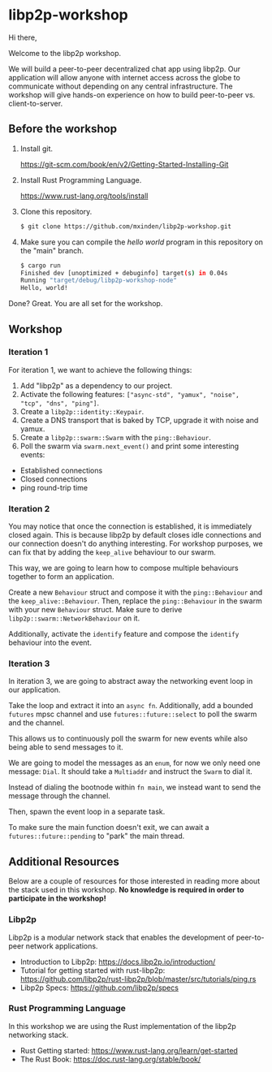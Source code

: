 # libp2p-workshop

Hi there,

Welcome to the libp2p workshop.

We will build a peer-to-peer decentralized chat app using libp2p. Our
application will allow anyone with internet access across the globe to
communicate without depending on any central infrastructure. The workshop will
give hands-on experience on how to build peer-to-peer vs. client-to-server.

## Before the workshop

1. Install git.

   https://git-scm.com/book/en/v2/Getting-Started-Installing-Git

1. Install Rust Programming Language.

   https://www.rust-lang.org/tools/install

1. Clone this repository.

   ```sh
   $ git clone https://github.com/mxinden/libp2p-workshop.git
   ```

1. Make sure you can compile the _hello world_ program in this repository on the
   "main" branch.

   ```sh
   $ cargo run
   Finished dev [unoptimized + debuginfo] target(s) in 0.04s
   Running "target/debug/libp2p-workshop-node"
   Hello, world!
   ```

Done? Great. You are all set for the workshop.

## Workshop

### Iteration 1

For iteration 1, we want to achieve the following things:

1. Add "libp2p" as a dependency to our project.
2. Activate the following features: `["async-std", "yamux", "noise", "tcp", "dns", "ping"]`.
3. Create a `libp2p::identity::Keypair`.
4. Create a DNS transport that is baked by TCP, upgrade it with noise and yamux.
5. Create a `libp2p::swarm::Swarm` with the `ping::Behaviour`.
6. Poll the swarm via `swarm.next_event()` and print some interesting events:
- Established connections
- Closed connections
- ping round-trip time

### Iteration 2

You may notice that once the connection is established, it is immediately closed again.
This is because libp2p by default closes idle connections and our connection doesn't do anything interesting.
For workshop purposes, we can fix that by adding the `keep_alive` behaviour to our swarm.

This way, we are going to learn how to compose multiple behaviours together to form an application.

Create a new `Behaviour` struct and compose it with the `ping::Behaviour` and the `keep_alive::Behaviour`.
Then, replace the `ping::Behaviour` in the swarm with your new `Behaviour` struct.
Make sure to derive `libp2p::swarm::NetworkBehaviour` on it.

Additionally, activate the `identify` feature and compose the `identify` behaviour into the event.

### Iteration 3

In iteration 3, we are going to abstract away the networking event loop in our application.

Take the loop and extract it into an `async fn`.
Additionally, add a bounded `futures` mpsc channel and use `futures::future::select` to poll the swarm and the channel.

This allows us to continuously poll the swarm for new events while also being able to send messages to it.

We are going to model the messages as an `enum`, for now we only need one message: `Dial`.
It should take a `Multiaddr` and instruct the `Swarm` to dial it.

Instead of dialing the bootnode within `fn main`, we instead want to send the message through the channel.

Then, spawn the event loop in a separate task.

To make sure the main function doesn't exit, we can await a `futures::future::pending` to "park" the main thread.

## Additional Resources

Below are a couple of resources for those interested in reading more about
the stack used in this workshop.
**No knowledge is required in order to participate in the workshop!**

### Libp2p

Libp2p is a modular network stack that enables the development of peer-to-peer network applications.

- Introduction to Libp2p: <https://docs.libp2p.io/introduction/>
- Tutorial for getting started with rust-libp2p: <https://github.com/libp2p/rust-libp2p/blob/master/src/tutorials/ping.rs>
- Libp2p Specs: <https://github.com/libp2p/specs>

### Rust Programming Language

In this workshop we are using the Rust implementation of the libp2p networking stack.

- Rust Getting started: <https://www.rust-lang.org/learn/get-started>
- The Rust Book: <https://doc.rust-lang.org/stable/book/>
